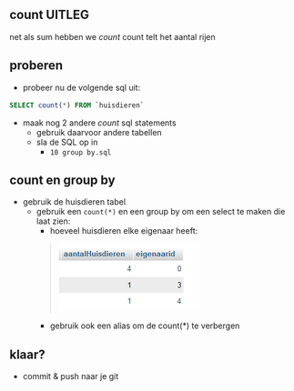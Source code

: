 ## count UITLEG

net als sum hebben we *count*
count telt het aantal rijen

## proberen

- probeer nu de volgende sql uit:
```SQL
SELECT count(*) FROM `huisdieren`
```

- maak nog 2 andere *count* sql statements
    - gebruik daarvoor andere tabellen
    - sla de SQL op in 
        - `10 group by.sql`

## count en group by

- gebruik de huisdieren tabel
    - gebruik een `count(*)` en een group by om een select te maken die laat zien:
        - hoeveel huisdieren elke eigenaar heeft:
        > ![](img/aantalhuisdieren.PNG)
        - gebruik ook een alias om de count(*) te verbergen

        
## klaar?

- commit & push naar je git